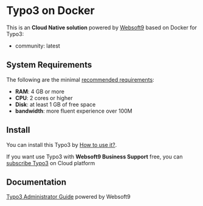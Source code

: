 # Typo3 on Docker  

This is an **Cloud Native solution** powered by [Websoft9](https://www.websoft9.com) based on Docker for Typo3:

 - community:  latest


## System Requirements

The following are the minimal [recommended requirements](https://docs.typo3.org/m/typo3/tutorial-getting-started/11.5/en-us/Installation/Index.html):

* **RAM**: 4 GB or more
* **CPU**: 2 cores or higher
* **Disk**: at least 1 GB of free space
* **bandwidth**: more fluent experience over 100M  

## Install

You can install this Typo3 by [How to use it?](https://github.com/Websoft9/docker-library#how-to-use-it).   

If you want use Typo3 with **Websoft9 Business Support** free, you can [subscribe Typo3](https://www.websoft9.com/apps) on Cloud platform

## Documentation

[Typo3 Administrator Guide](https://support.websoft9.com/docs/typo3) powered by Websoft9